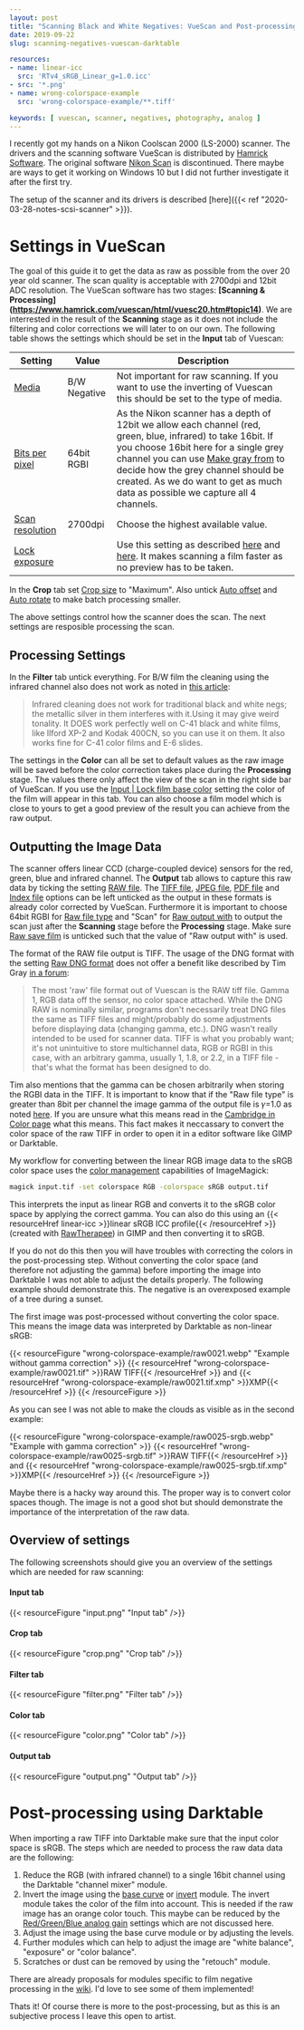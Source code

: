 ```yaml
---
layout: post
title: "Scanning Black and White Negatives: VueScan and Post-processing"
date: 2019-09-22
slug: scanning-negatives-vuescan-darktable

resources:
- name: linear-icc
  src: 'RTv4_sRGB_Linear_g=1.0.icc'
- src: '*.png'
- name: wrong-colorspace-example
  src: 'wrong-colorspace-example/**.tiff'

keywords: [ vuescan, scanner, negatives, photography, analog ]
---
```


I recently got my hands on a Nikon Coolscan 2000 (LS-2000) scanner. 
The drivers and the scanning software VueScan is distributed by [Hamrick Software](https://www.hamrick.com/). The original software [Nikon Scan](https://www.nikonimgsupport.com/ni/NI_article?articleNo=000003301&configured=1&lang=en_US) is discontinued. There maybe are ways to get it working on Windows 10 but I did not further investigate it after the first try.

The setup of the scanner and its drivers is described [here]({{< ref "2020-03-28-notes-scsi-scanner" >}}).

# Settings in VueScan

The goal of this guide it to get the data as raw as possible from the over 20 year old scanner. The scan quality is acceptable with 2700dpi and 12bit ADC resolution. The VueScan software has two stages: **[Scanning & Processing] (https://www.hamrick.com/vuescan/html/vuesc20.htm#topic14)**.
We are interrested in the result of the **Scanning** stage as it does not include the filtering and color corrections we will later to on our own.
The following table shows the settings which should be set in the **Input** tab of Vuescan:

| Setting       | Value  | Description  |
| --- | --- | --- |
| [Media](https://www.hamrick.com/vuescan/html/vuesc29.htm#inputmedia) | B/W Negative | Not important for raw scanning. If you want to use the inverting of Vuescan this should be set to the type of media.  |
| [Bits per pixel](https://www.hamrick.com/vuescan/html/vuesc29.htm#inputbitsperpixel) | 64bit RGBI | As the Nikon scanner has a depth of 12bit we allow each channel (red, green, blue, infrared) to take 16bit. If you choose 16bit here for a single grey channel you can use [Make gray from](https://www.hamrick.com/vuescan/html/vuesc29.htm#inputmakegrayfrom) to decide how the grey channel should be created. As we do want to get as much data as possible we capture all 4 channels. |
| [Scan resolution](https://www.hamrick.com/vuescan/html/vuesc29.htm#inputscanresolution) | 2700dpi | Choose the highest available value. |
| [Lock exposure](https://www.hamrick.com/vuescan/html/vuesc29.htm#inputlockexposure) |  | Use this setting as described [here](https://www.hamrick.com/vuescan/html/vuesc16.htm#topic10) and [here](https://www.bilddateien.de/fotografie/tutorials/tutorial-negative-scannen-nichtdestruktiv.html). It makes scanning a film faster as no preview has to be taken. |

In the **Crop** tab set [Crop size](https://www.hamrick.com/vuescan/html/vuesc30.htm#cropcropsize) to "Maximum". Also untick [Auto offset](https://www.hamrick.com/vuescan/html/vuesc30.htm#cropautooffset) and [Auto rotate](https://www.hamrick.com/vuescan/html/vuesc30.htm#cropautorotate) to make batch processing smaller.


The above settings control how the scanner does the scan. The next settings are resposible processing the scan.

## Processing Settings

In the **Filter** tab untick everything. For B/W film the cleaning using the infrared channel also does not work as noted in [this article](http://crawfordphotoschool.com/digital/bw-neg-scanning.php):

> Infrared cleaning does not work for traditional black and white negs; the metallic silver in them interferes with it.Using it may give weird tonality. It DOES work perfectly well on C-41 black and white films, like Ilford XP-2 and Kodak 400CN, so you can use it on them. It also works fine for C-41 color films and E-6 slides.

The settings in the **Color** can all be set to default values as the raw image will be saved before the color correction takes place during the **Processing** stage. The values there only affect the view of the scan in the right side bar of VueScan. If you use the [Input \| Lock film base color](https://www.hamrick.com/vuescan/html/vuesc29.htm#inputlockfilmbasecolor) setting the color of the film will appear in this tab. You can also choose a film model which is close to yours to get a good preview of the result you can achieve from the raw output. 

## Outputting the Image Data

The scanner offers linear CCD (charge-coupled device) sensors for the red, green, blue and infrared channel. The **Output** tab allows to capture this raw data by ticking the setting [RAW file](https://www.hamrick.com/vuescan/html/vuesc33.htm#outputrawfile). The [TIFF file](https://www.hamrick.com/vuescan/html/vuesc33.htm#outputtifffile), [JPEG file](https://www.hamrick.com/vuescan/html/vuesc33.htm#outputjpegfile), [PDF file](https://www.hamrick.com/vuescan/html/vuesc33.htm#outputpdffile) and [Index file](https://www.hamrick.com/vuescan/html/vuesc33.htm#outputindexfile) options can be left unticked as the output in these formats is already color corrected by VueScan. Furthermore it is important to choose 64bit RGBI for [Raw file type](https://www.hamrick.com/vuescan/html/vuesc33.htm#outputrawfiletype) and "Scan" for [Raw output with](https://www.hamrick.com/vuescan/html/vuesc33.htm#outputrawoutputwith) to output the scan just after the **Scanning** stage before the **Processing** stage. Make sure [Raw save film](https://www.hamrick.com/vuescan/html/vuesc33.htm#outputrawsavefilm) is unticked such that the value of "Raw output with" is used.

The format of the RAW file output is TIFF. The usage of the DNG format with the setting [Raw DNG format](https://www.hamrick.com/vuescan/html/vuesc33.htm#outputrawdngformat) does not offer a benefit like described by Tim Gray [in a forum](https://www.rangefinderforum.com/forums/showpost.php?p=1843660&postcount=2):

> The most 'raw' file format out of Vuescan is the RAW tiff file. Gamma 1, RGB data off the sensor, no color space attached. While the DNG RAW is nominally similar, programs don't necessarily treat DNG files the same as TIFF files and might/probably do some adjustments before displaying data (changing gamma, etc.). DNG wasn't really intended to be used for scanner data. TIFF is what you probably want; it's not unintuitive to store multichannel data, RGB or RGBI in this case, with an arbitrary gamma, usually 1, 1.8, or 2.2, in a TIFF file - that's what the format has been designed to do.

Tim also mentions that the gamma can be chosen arbitrarily when storing the RGBI data in the TIFF. It is important to know that if the "Raw file type" is greater than 8bit per channel the image gamma of the output file is 𝛾=1.0 as noted [here](https://www.hamrick.com/vuescan/html/vuesc33.htm#outputrawfile). If you are unsure what this means read in the [Cambridge in Color page](https://www.cambridgeincolour.com/tutorials/gamma-correction.htm) what this means.
This fact makes it neccassary to convert the color space of the raw TIFF in order to open it in a editor software like GIMP or Darktable.

My workflow for converting between the linear RGB image data to the sRGB color space uses the [color management](https://imagemagick.org/script/color-management.php) capabilities of ImageMagick:

```bash
magick input.tif -set colorspace RGB -colorspace sRGB output.tif
```

This interprets the input as linear RGB and converts it to the sRGB color space by applying the correct gamma. You can also do this using an {{< resourceHref linear-icc >}}linear sRGB ICC profile{{< /resourceHref >}} (created with [RawTherapee](http://rawpedia.rawtherapee.com/ICC_Profile_Creator)) in GIMP and then converting it to sRGB. 

If you do not do this then you will have troubles with correcting the colors in the post-processing step.
Without converting the color space (and therefore not adjusting the gamma) before importing the image into Darktable I was not able to adjust the details properly.
The following example should demonstrate this. The negative is an overexposed example of a tree during a sunset.

The first image was post-processed without converting the color space. This means the image data was interpreted by Darktable as non-linear sRGB:

{{< resourceFigure "wrong-colorspace-example/raw0021.webp" "Example without gamma correction" >}}
    {{< resourceHref "wrong-colorspace-example/raw0021.tif" >}}RAW TIFF{{< /resourceHref >}} and
    {{< resourceHref "wrong-colorspace-example/raw0021.tif.xmp" >}}XMP{{< /resourceHref >}}
{{< /resourceFigure >}}

As you can see I was not able to make the clouds as visible as in the second example:

{{< resourceFigure "wrong-colorspace-example/raw0025-srgb.webp" "Example with gamma correction" >}}
    {{< resourceHref "wrong-colorspace-example/raw0025-srgb.tif" >}}RAW TIFF{{< /resourceHref >}} and
    {{< resourceHref "wrong-colorspace-example/raw0025-srgb.tif.xmp" >}}XMP{{< /resourceHref >}}
{{< /resourceFigure >}}

Maybe there is a hacky way around this. The proper way is to convert color spaces though. The image is not a good shot but should demonstrate the importance of the interpretation of the raw data.

## Overview of settings

The following screenshots should give you an overview of the settings which are needed for raw scanning:
#### Input tab
{{< resourceFigure "input.png" "Input tab" />}}
#### Crop tab
{{< resourceFigure "crop.png" "Crop tab" />}}
#### Filter tab
{{< resourceFigure "filter.png" "Filter tab" />}}
#### Color tab
{{< resourceFigure "color.png" "Color tab" />}}
#### Output tab
{{< resourceFigure "output.png" "Output tab" />}}

# Post-processing using Darktable

When importing a raw TIFF into Darktable make sure that the input color space is sRGB.
The steps which are needed to process the raw data data are the following:

1. Reduce the RGB (with infrared channel) to a single 16bit channel using the Darktable "channel mixer" module.
2. Invert the image using the [base curve](https://www.darktable.org/usermanual/en/modules.html#base_curve) or [invert](https://www.darktable.org/usermanual/en/modules.html#invert) module. The invert module takes the color of the film into account. This is needed if the raw image has an orange color touch. This maybe can be reduced by the [Red/Green/Blue analog gain](https://www.hamrick.com/vuescan/html/vuesc29.htm#inputredgreenblueanaloggain) settings which are not discussed here.
3. Adjust the image using the base curve module or by adjusting the levels.
4. Further modules which can help to adjust the image are "white balance", "exposure" or "color balance".
5. Scratches or dust can be removed by using the "retouch" module.

There are already proposals for modules specific to film negative processing in the [wiki](https://redmine.darktable.org/projects/darktable/wiki/Scanning). I'd love to see some of them implemented!

Thats it! Of course there is more to the post-processing, but as this is an subjective process I leave this open to artist.

